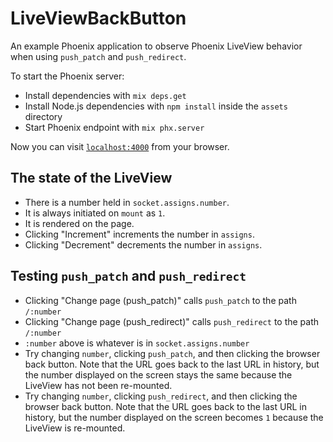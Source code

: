 # LiveViewBackButton

An example Phoenix application to observe Phoenix LiveView behavior when using `push_patch` and `push_redirect`.

To start the Phoenix server:

  * Install dependencies with `mix deps.get`
  * Install Node.js dependencies with `npm install` inside the `assets` directory
  * Start Phoenix endpoint with `mix phx.server`

Now you can visit [`localhost:4000`](http://localhost:4000) from your browser.

## The state of the LiveView

- There is a number held in `socket.assigns.number`.
- It is always initiated on `mount` as `1`.
- It is rendered on the page.
- Clicking "Increment" increments the number in `assigns`.
- Clicking "Decrement" decrements the number in `assigns`.

## Testing `push_patch` and `push_redirect`

- Clicking "Change page (push_patch)" calls `push_patch` to the path `/:number`
- Clicking "Change page (push_redirect)" calls `push_redirect` to the path `/:number`
- `:number` above is whatever is in `socket.assigns.number`
- Try changing `number`, clicking `push_patch`, and then clicking the browser back button. Note that the URL goes back to the last URL in history, but the number displayed on the screen stays the same because the LiveView has not been re-mounted.
- Try changing `number`, clicking `push_redirect`, and then clicking the browser back button. Note that the URL goes back to the last URL in history, but the number displayed on the screen becomes `1` because the LiveView is re-mounted.
